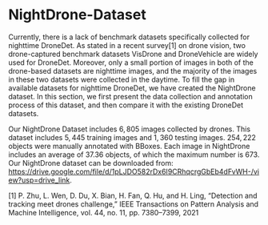 # NightDrone-Dataset
Currently, there is a lack of benchmark datasets specifically collected for nighttime DroneDet.
As stated in a recent survey[1] on drone vision, two drone-captured benchmark datasets VisDrone and DroneVehicle are widely used for DroneDet. 
Moreover, only a small portion of images in both of the drone-based datasets are nighttime images, 
and the majority of the images in these two datasets were collected in the daytime.
To fill the gap in available datasets for nighttime DroneDet, we have created the NightDrone dataset.
In this section, we first present the data collection and annotation process of this 
dataset, and then compare it with the existing DroneDet datasets. 

Our NightDrone Dataset includes $6,805$ images collected by drones.
This dataset includes $5,445$ training images and $1,360$ testing images. 
$254,222$ objects were manually annotated with BBoxes. 
Each image in NightDrone includes an average of $37.36$ objects, of which the maximum number is $673$.
Our NightDrone dataset can be downloaded from: https://drive.google.com/file/d/1pLJDO582rDx6I9CRhqcrgGbEb4dFvWH-/view?usp=drive_link.



[1] P. Zhu, L. Wen, D. Du, X. Bian, H. Fan, Q. Hu, and H. Ling, “Detection and tracking meet drones challenge,” IEEE Transactions on Pattern Analysis and Machine Intelligence, vol. 44, no. 11, pp. 7380–7399, 2021
